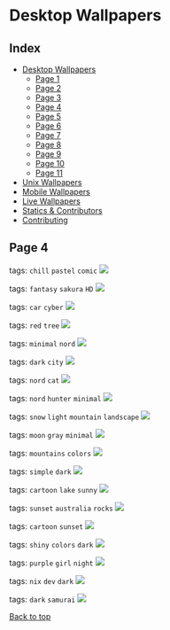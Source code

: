 # Desktop Wallpapers

## Index

- [Desktop Wallpapers](https://github.com/D3Ext/aesthetic-wallpapers/blob/main/pages/Desktop.md#desktop-wallpapers)
  - [Page 1](https://github.com/D3Ext/aesthetic-wallpapers/blob/main/pages/Page1.md)
  - [Page 2](https://github.com/D3Ext/aesthetic-wallpapers/blob/main/pages/Page2.md)
  - [Page 3](https://github.com/D3Ext/aesthetic-wallpapers/blob/main/pages/Page3.md)
  - [Page 4](https://github.com/D3Ext/aesthetic-wallpapers/blob/main/pages/Page4.md)
  - [Page 5](https://github.com/D3Ext/aesthetic-wallpapers/blob/main/pages/Page5.md)
  - [Page 6](https://github.com/D3Ext/aesthetic-wallpapers/blob/main/pages/Page6.md)
  - [Page 7](https://github.com/D3Ext/aesthetic-wallpapers/blob/main/pages/Page7.md)
  - [Page 8](https://github.com/D3Ext/aesthetic-wallpapers/blob/main/pages/Page8.md)
  - [Page 9](https://github.com/D3Ext/aesthetic-wallpapers/blob/main/pages/Page9.md)
  - [Page 10](https://github.com/D3Ext/aesthetic-wallpapers/blob/main/pages/Page10.md)
  - [Page 11](https://github.com/D3Ext/aesthetic-wallpapers/blob/main/pages/Page11.md)
- [Unix Wallpapers](https://github.com/D3Ext/aesthetic-wallpapers/blob/main/pages/Unix.md)
- [Mobile Wallpapers](https://github.com/D3Ext/aesthetic-wallpapers/blob/main/pages/Mobile.md#mobile-wallpapers)
- [Live Wallpapers](https://github.com/D3Ext/aesthetic-wallpapers/blob/main/pages/Live.md#live-wallpapers)
- [Statics & Contributors](https://github.com/D3Ext/aesthetic-wallpapers#statistics--contributors)
- [Contributing](https://github.com/D3Ext/aesthetic-wallpapers#contributing)

## Page 4

tags: `chill` `pastel` `comic`
<img src="https://raw.githubusercontent.com/D3Ext/aesthetic-wallpapers/main/images/lofi.jpg">

tags: `fantasy` `sakura` `HD`
<img src="https://raw.githubusercontent.com/D3Ext/aesthetic-wallpapers/main/images/manga.png">

tags: `car` `cyber`
<img src="https://raw.githubusercontent.com/D3Ext/aesthetic-wallpapers/main/images/cyberpunk_car.png">

tags: `red` `tree`
<img src="https://raw.githubusercontent.com/D3Ext/aesthetic-wallpapers/main/images/grey_red_tree.png">

tags: `minimal` `nord`
<img src="https://raw.githubusercontent.com/D3Ext/aesthetic-wallpapers/main/images/minimal_nord_guy.png">

tags: `dark` `city`
<img src="https://raw.githubusercontent.com/D3Ext/aesthetic-wallpapers/main/images/nord_dark_city.png">

tags: `nord` `cat`
<img src="https://raw.githubusercontent.com/D3Ext/aesthetic-wallpapers/main/images/nord_minimal_cat.png">

tags: `nord` `hunter` `minimal`
<img src="https://raw.githubusercontent.com/D3Ext/aesthetic-wallpapers/main/images/minim.jpg">

tags: `snow` `light` `mountain` `landscape`
<img src="https://raw.githubusercontent.com/D3Ext/aesthetic-wallpapers/main/images/minimal_landscape.jpg">

tags: `moon` `gray` `minimal`
<img src="https://raw.githubusercontent.com/D3Ext/aesthetic-wallpapers/main/images/moon.png">

tags: `mountains` `colors`
<img src="https://raw.githubusercontent.com/D3Ext/aesthetic-wallpapers/main/images/mountains.png">

tags: `simple` `dark`
<img src="https://raw.githubusercontent.com/D3Ext/aesthetic-wallpapers/main/images/minimal-purple.jpg">

tags: `cartoon` `lake` `sunny`
<img src="https://raw.githubusercontent.com/D3Ext/aesthetic-wallpapers/main/images/art-lake.png">

tags: `sunset` `australia` `rocks`
<img src="https://raw.githubusercontent.com/D3Ext/aesthetic-wallpapers/main/images/australia.jpg">

tags: `cartoon` `sunset`
<img src="https://raw.githubusercontent.com/D3Ext/aesthetic-wallpapers/main/images/bici.jpg">

tags: `shiny` `colors` `dark`
<img src="https://raw.githubusercontent.com/D3Ext/aesthetic-wallpapers/main/images/shiny-colors.png">

tags: `purple` `girl` `night`
<img src="https://raw.githubusercontent.com/D3Ext/aesthetic-wallpapers/main/images/purple-girl.png">

tags: `nix` `dev` `dark`
<img src="https://raw.githubusercontent.com/D3Ext/aesthetic-wallpapers/main/images/nix.png">

tags: `dark` `samurai`
<img src="https://raw.githubusercontent.com/D3Ext/aesthetic-wallpapers/main/images/manga-samurai.png">

[Back to top](#Index)
